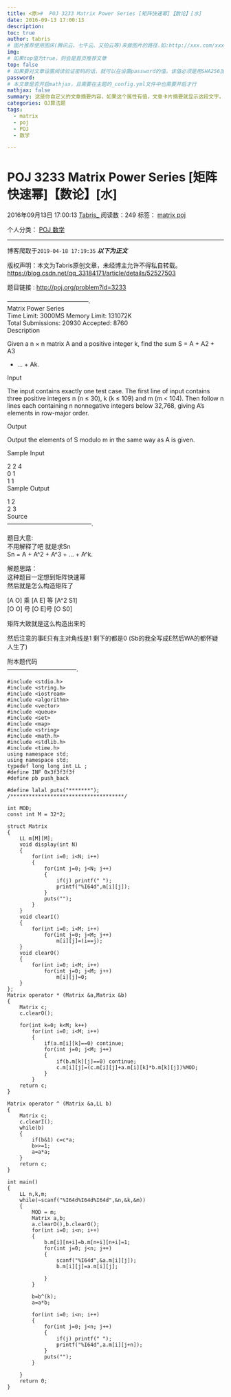 ```yaml
---
title: <原>#  POJ 3233 Matrix Power Series [矩阵快速幂]【数论】[水]
date: 2016-09-13 17:00:13
description:
toc: true
author: tabris
# 图片推荐使用图床(腾讯云、七牛云、又拍云等)来做图片的路径.如:http://xxx.com/xxx.jpg
img: 
# 如果top值为true，则会是首页推荐文章
top: false
# 如果要对文章设置阅读验证密码的话，就可以在设置password的值，该值必须是用SHA256加密后的密码，防止被他人识破
password: 
# 本文章是否开启mathjax，且需要在主题的_config.yml文件中也需要开启才行
mathjax: false
summary: 这是你自定义的文章摘要内容，如果这个属性有值，文章卡片摘要就显示这段文字，否则程序会自动截取文章的部分内容作为摘要
categories: OJ算法题
tags:
  - matrix
  - poj
  - POJ
  - 数学

---
```





#  POJ 3233 Matrix Power Series [矩阵快速幂]【数论】[水]

2016年09月13日 17:00:13  [ Tabris_ ](https://me.csdn.net/qq_33184171) 阅读数：249
标签：  [ matrix ](https://so.csdn.net/so/search/s.do?q=matrix&t=blog) [ poj
](https://so.csdn.net/so/search/s.do?q=poj&t=blog)

个人分类：  [ POJ ](https://blog.csdn.net/qq_33184171/article/category/6114215) [
数学 ](https://blog.csdn.net/qq_33184171/article/category/6162724)


--- 
 博客爬取于`2019-04-18 17:19:35`
***以下为正文***

版权声明：本文为Tabris原创文章，未经博主允许不得私自转载。
https://blog.csdn.net/qq_33184171/article/details/52527503

题目链接 : [ http://poj.org/problem?id=3233 ](http://poj.org/problem?id=3233)

—————————————–.  
Matrix Power Series  
Time Limit: 3000MS Memory Limit: 131072K  
Total Submissions: 20930 Accepted: 8760  
Description

Given a n × n matrix A and a positive integer k, find the sum S = A + A2 + A3
+ … + Ak.

Input

The input contains exactly one test case. The first line of input contains
three positive integers n (n ≤ 30), k (k ≤ 109) and m (m < 104). Then follow n
lines each containing n nonnegative integers below 32,768, giving A’s elements
in row-major order.

Output

Output the elements of S modulo m in the same way as A is given.

Sample Input

2 2 4  
0 1  
1 1  
Sample Output

1 2  
2 3  
Source  
——————————————.

题目大意:  
不用解释了吧 就是求Sn  
Sn = A + A^2 + A^3 + … + A^k.

解题思路：  
这种题目一定想到矩阵快速幂  
然后就是怎么构造矩阵了

[A O] 乘 [A E] 等 [A^2 S1]  
[O O] 号 [O E]号 [O S0]

矩阵大致就是这么构造出来的

然后注意的事E只有主对角线是1 剩下的都是0 (Sb的我全写成E然后WA的都怀疑人生了)

附本题代码  
———————————–.

    
    
    #include <stdio.h>
    #include <string.h>
    #include <iostream>
    #include <algorithm>
    #include <vector>
    #include <queue>
    #include <set>
    #include <map>
    #include <string>
    #include <math.h>
    #include <stdlib.h>
    #include <time.h>
    using namespace std;
    using namespace std;
    typedef long long int LL ;
    #define INF 0x3f3f3f3f
    #define pb push_back
    
    #define lalal puts("*******");
    /*************************************/
    
    int MOD;
    const int M = 32*2;
    
    struct Matrix
    {
        LL m[M][M];
        void display(int N)
        {
            for(int i=0; i<N; i++)
            {
                for(int j=0; j<N; j++)
                {
                    if(j) printf(" ");
                    printf("%I64d",m[i][j]);
                }
                puts("");
            }
        }
        void clearI()
        {
            for(int i=0; i<M; i++)
                for(int j=0; j<M; j++)
                    m[i][j]=(i==j);
        }
        void clearO()
        {
            for(int i=0; i<M; i++)
                for(int j=0; j<M; j++)
                    m[i][j]=0;
        }
    };
    Matrix operator * (Matrix &a,Matrix &b)
    {
        Matrix c;
        c.clearO();
    
        for(int k=0; k<M; k++)
            for(int i=0; i<M; i++)
            {
                if(a.m[i][k]==0) continue; 
                for(int j=0; j<M; j++)
                {
                    if(b.m[k][j]==0) continue; 
                    c.m[i][j]=(c.m[i][j]+a.m[i][k]*b.m[k][j])%MOD;
                }
            }
        return c;
    }
    
    Matrix operator ^ (Matrix &a,LL b)
    {
        Matrix c;
        c.clearI();
        while(b)
        {
            if(b&1) c=c*a;
            b>>=1;
            a=a*a;
        }
        return c;
    }
    
    int main()
    {
        LL n,k,m;
        while(~scanf("%I64d%I64d%I64d",&n,&k,&m))
        {
            MOD = m;
            Matrix a,b;
            a.clearO(),b.clearO();
            for(int i=0; i<n; i++)
            {
                b.m[i][n+i]=b.m[n+i][n+i]=1;
                for(int j=0; j<n; j++)
                {
                    scanf("%I64d",&a.m[i][j]);
                    b.m[i][j]=a.m[i][j];
    
                }
            }
    
            b=b^(k);
            a=a*b;
    
            for(int i=0; i<n; i++)
            {
                for(int j=0; j<n; j++)
                {
                    if(j) printf(" ");
                    printf("%I64d",a.m[i][j+n]);
                }
                puts("");
            }
    
        }
        return 0;
    }

